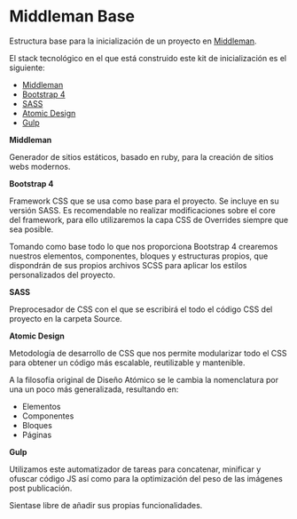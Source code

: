 # Middleman Base

Estructura base para la inicialización de un proyecto en [Middleman](https://middlemanapp.com/). 

El stack tecnológico en el que está construido este kit de inicialización es el siguiente:

- [Middleman](https://middlemanapp.com/)
- [Bootstrap 4](https://getbootstrap.com/)
- [SASS](https://sass-lang.com/)
- [Atomic Design](https://bradfrost.com/blog/post/atomic-web-design/)
- [Gulp](https://gulpjs.com/)

**Middleman**

Generador de sitios estáticos, basado en ruby, para la creación de sitios webs modernos.

**Bootstrap 4**

Framework CSS que se usa como base para el proyecto. Se incluye en su versión SASS.
Es recomendable no realizar modificaciones sobre el core del framework, para ello utilizaremos la capa CSS de Overrides siempre que sea posible.

Tomando como base todo lo que nos proporciona Bootstrap 4 crearemos nuestros elementos, componentes, bloques y estructuras propios, que dispondrán de sus propios archivos SCSS para aplicar los estilos personalizados del proyecto.

**SASS**

Preprocesador de CSS con el que se escribirá el todo el código CSS del proyecto en la carpeta Source.

**Atomic Design**

Metodología de desarrollo de CSS que nos permite modularizar todo el CSS para obtener un código más escalable, reutilizable y mantenible.

A la filosofía original de Diseño Atómico se le cambia la nomenclatura por una un poco más generalizada, resultando en:

- Elementos
- Componentes
- Bloques
- Páginas

**Gulp**

Utilizamos este automatizador de tareas para concatenar, minificar y ofuscar código JS así como para la optimización del peso de las imágenes post publicación.

Sientase libre de añadir sus propias funcionalidades.
